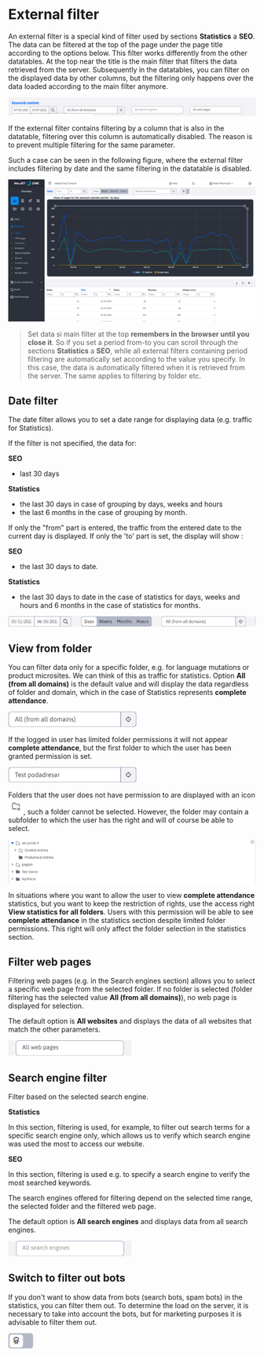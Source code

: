 # External filter

An external filter is a special kind of filter used by sections **Statistics** a **SEO**. The data can be filtered at the top of the page under the page title according to the options below. This filter works differently from the other datatables. At the top near the title is the main filter that filters the data retrieved from the server. Subsequently in the datatables, you can filter on the displayed data by other columns, but the filtering only happens over the data loaded according to the main filter anymore.

![](ext-filter-1.png)

If the external filter contains filtering by a column that is also in the datatable, filtering over this column is automatically disabled. The reason is to prevent multiple filtering for the same parameter.

Such a case can be seen in the following figure, where the external filter includes filtering by date and the same filtering in the datatable is disabled.

![](ext-filter-2.png)

> Set data si main filter at the top **remembers in the browser until you close it**. So if you set a period from-to you can scroll through the sections **Statistics** a **SEO**, while all external filters containing period filtering are automatically set according to the value you specify. In this case, the data is automatically filtered when it is retrieved from the server. The same applies to filtering by folder etc.

## Date filter

The date filter allows you to set a date range for displaying data (e.g. traffic for Statistics).

If the filter is not specified, the data for:

**SEO**

- last 30 days

**Statistics**

- the last 30 days in case of grouping by days, weeks and hours
- the last 6 months in the case of grouping by month.

If only the "from" part is entered, the traffic from the entered date to the current day is displayed. If only the 'to' part is set, the display will show :

**SEO**

- the last 30 days to date.

**Statistics**

- the last 30 days to date in the case of statistics for days, weeks and hours and 6 months in the case of statistics for months.

![](stats-extFilter.png)

## View from folder

You can filter data only for a specific folder, e.g. for language mutations or product microsites. We can think of this as traffic for statistics. Option **All (from all domains)** is the default value and will display the data regardless of folder and domain, which in the case of Statistics represents **complete attendance**.

![](stats-domainSelect.png)

If the logged in user has limited folder permissions it will not appear **complete attendance**, but the first folder to which the user has been granted permission is set.

![](stats-groupSelect.png)

Folders that the user does not have permission to are displayed with an icon ![](groupNonActiveIcon.png ":no-zoom"), such a folder cannot be selected. However, the folder may contain a subfolder to which the user has the right and will of course be able to select.

![](groupSelect_noAllRights.png)

In situations where you want to allow the user to view **complete attendance** statistics, but you want to keep the restriction of rights, use the access right **View statistics for all folders**. Users with this permission will be able to see **complete attendance** in the statistics section despite limited folder permissions. This right will only affect the folder selection in the statistics section.

## Filter web pages

Filtering web pages (e.g. in the Search engines section) allows you to select a specific web page from the selected folder. If no folder is selected (folder filtering has the selected value **All (from all domains)**), no web page is displayed for selection.

The default option is **All websites** and displays the data of all websites that match the other parameters.

![](ext-filter-webPageSelect.png)

## Search engine filter

Filter based on the selected search engine.

**Statistics**

In this section, filtering is used, for example, to filter out search terms for a specific search engine only, which allows us to verify which search engine was used the most to access our website.

**SEO**

In this section, filtering is used e.g. to specify a search engine to verify the most searched keywords.

The search engines offered for filtering depend on the selected time range, the selected folder and the filtered web page.

The default option is **All search engines** and displays data from all search engines.

![](ext-filter-searchEngineSelect.png)

## Switch to filter out bots

If you don't want to show data from bots (search bots, spam bots) in the statistics, you can filter them out. To determine the load on the server, it is necessary to take into account the bots, but for marketing purposes it is advisable to filter them out.

![](stats-filterBotsOut.png)
